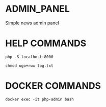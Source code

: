 # ADMIN_PANEL
Simple news admin panel

# HELP COMMANDS
```php -S localhost:8000```

```chmod ugo+rwx log.txt```

# DOCKER COMMANDS
```docker exec -it php-admin bash```
